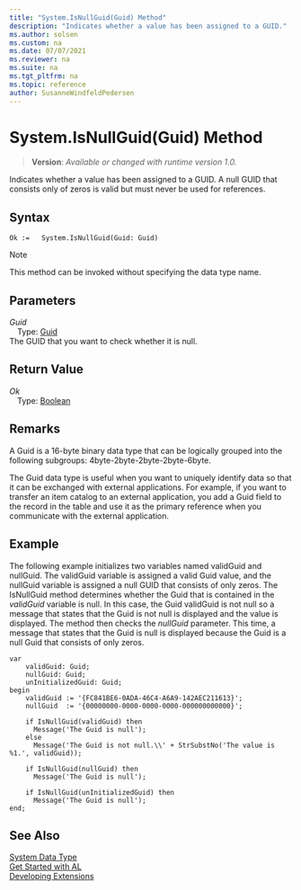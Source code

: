 ```yaml
---
title: "System.IsNullGuid(Guid) Method"
description: "Indicates whether a value has been assigned to a GUID."
ms.author: solsen
ms.custom: na
ms.date: 07/07/2021
ms.reviewer: na
ms.suite: na
ms.tgt_pltfrm: na
ms.topic: reference
author: SusanneWindfeldPedersen
---
```

[//]: # (START>DO_NOT_EDIT)
[//]: # (IMPORTANT:Do not edit any of the content between here and the END>DO_NOT_EDIT.)
[//]: # (Any modifications should be made in the .xml files in the ModernDev repo.)
# System.IsNullGuid(Guid) Method
> **Version**: _Available or changed with runtime version 1.0._

Indicates whether a value has been assigned to a GUID. A null GUID that consists only of zeros is valid but must never be used for references.


## Syntax
```AL
Ok :=   System.IsNullGuid(Guid: Guid)
```
> [!NOTE]
> This method can be invoked without specifying the data type name.
## Parameters
*Guid*  
&emsp;Type: [Guid](../guid/guid-data-type.md)  
The GUID that you want to check whether it is null.  


## Return Value
*Ok*  
&emsp;Type: [Boolean](../boolean/boolean-data-type.md)  



[//]: # (IMPORTANT: END>DO_NOT_EDIT)

## Remarks

A Guid is a 16-byte binary data type that can be logically grouped into the following subgroups: 4byte-2byte-2byte-2byte-6byte.  
  
The Guid data type is useful when you want to uniquely identify data so that it can be exchanged with external applications. For example, if you want to transfer an item catalog to an external application, you add a Guid field to the record in the table and use it as the primary reference when you communicate with the external application. 

## Example

The following example initializes two variables named validGuid and nullGuid. The validGuid variable is assigned a valid Guid value, and the nullGuid variable is assigned a null GUID that consists of only zeros. The IsNullGuid method determines whether the Guid that is contained in the *validGuid* variable is null. In this case, the Guid validGuid is not null so a message that states that the Guid is not null is displayed and the value is displayed. The method then checks the *nullGuid* parameter. This time, a message that states that the Guid is null is displayed because the Guid is a null Guid that consists of only zeros. 
 
```al
var
    validGuid: Guid;
    nullGuid: Guid;
    unInitializedGuid: Guid;
begin
    validGuid := '{FC841BE6-0ADA-46C4-A6A9-142AEC211613}';  
    nullGuid  := '{00000000-0000-0000-0000-000000000000}';        

    if IsNullGuid(validGuid) then  
      Message('The Guid is null');  
    else   
      Message('The Guid is not null.\\' + StrSubstNo('The value is %1.', validGuid));  

    if IsNullGuid(nullGuid) then  
      Message('The Guid is null');  

    if IsNullGuid(unInitializedGuid) then  
      Message('The Guid is null');  
end;
```  

## See Also

[System Data Type](system-data-type.md)  
[Get Started with AL](../../devenv-get-started.md)  
[Developing Extensions](../../devenv-dev-overview.md)